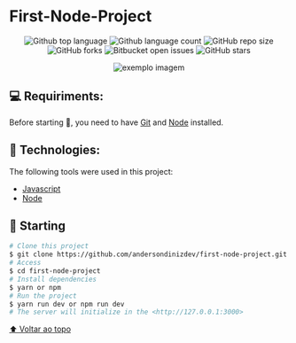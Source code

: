 # First-Node-Project

<!---Esses são exemplos. Veja https://shields.io para outras pessoas ou para personalizar este conjunto de escudos. Você pode querer incluir dependências, status do projeto e informações de licença aqui--->

<p align="center">
  <img alt="Github top language" src="https://img.shields.io/github/languages/top/andersondinizdev/first-node-project?style=for-the-badge">
  
  <img alt="Github language count" src="https://img.shields.io/github/languages/count/andersondinizdev/first-node-project?style=for-the-badge">
  
  <img alt="GitHub repo size" src="https://img.shields.io/github/repo-size/andersondinizdev/first-node-project?style=for-the-badge">

  <img alt="GitHub forks" src="https://img.shields.io/github/forks/andersondinizdev/first-node-project?style=for-the-badge">
  
  <img alt="Bitbucket open issues" src="https://img.shields.io/bitbucket/issues/andersondinizdev/first-node-project?style=for-the-badge">
  
  <img alt="GitHub stars" src="https://img.shields.io/github/stars/andersondinizdev/first-node-project?style=for-the-badge"/> 

</p>

<p align="center">
<img src="/assets/print.gif" alt="exemplo imagem"/>
 </p>

## 💻 Requiriments:

Before starting :checkered_flag:, you need to have [Git](https://git-scm.com) and [Node](https://nodejs.org/en/) installed.

## 🚀 Technologies:

The following tools were used in this project:

- [Javascript](https://developer.mozilla.org/pt-BR/docs/Web/JavaScript)
- [Node](https://developer.mozilla.org/en-US/docs/Web/API/Node)

## :checkered_flag: Starting ##

```bash
# Clone this project
$ git clone https://github.com/andersondinizdev/first-node-project.git
# Access
$ cd first-node-project
# Install dependencies
$ yarn or npm
# Run the project
$ yarn run dev or npm run dev
# The server will initialize in the <http://127.0.0.1:3000>
```
[⬆ Voltar ao topo](#first-node-project)
